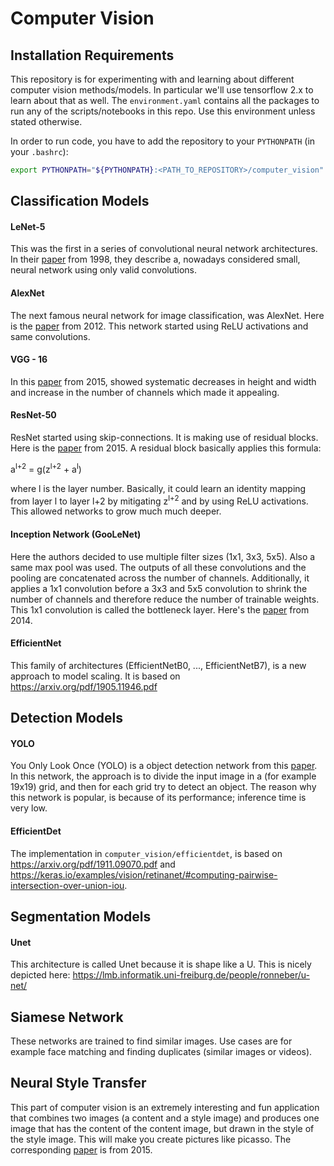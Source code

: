# Computer Vision

## Installation Requirements

This repository is for experimenting with and learning about different 
computer vision methods/models. In particular we'll use tensorflow 2.x
to learn about that as well. The `environment.yaml` contains all the 
packages to run any of the scripts/notebooks in this repo. Use this 
environment unless stated otherwise.

In order to run code, you have to add the repository to your `PYTHONPATH` 
(in your `.bashrc`):
```bash
export PYTHONPATH="${PYTHONPATH}:<PATH_TO_REPOSITORY>/computer_vision"
```


## Classification Models

#### LeNet-5
This was the first in a series of convolutional neural network architectures.
In their <a href="http://vision.stanford.edu/cs598_spring07/papers/Lecun98.pdf">paper</a> 
from 1998, they describe a, nowadays considered small, neural network using 
only valid convolutions.

#### AlexNet
The next famous neural network for image classification, was AlexNet. Here
is the <a href="https://papers.nips.cc/paper/4824-imagenet-classification-with-deep-convolutional-neural-networks.pdf">paper</a>
from 2012. This network started using ReLU activations and same convolutions.

#### VGG - 16
In this <a href="https://arxiv.org/pdf/1409.1556.pdf">paper</a> from 2015,
showed systematic decreases in height and width and increase in the number
of channels which made it appealing.

#### ResNet-50
ResNet started using skip-connections. It is making use of residual blocks.
Here is the <a href="https://www.cv-foundation.org/openaccess/content_cvpr_2016/papers/He_Deep_Residual_Learning_CVPR_2016_paper.pdf">paper</a>
from 2015. A residual block basically applies this formula:

a<sup>l+2</sup> = g(z<sup>l+2</sup> + a<sup>l</sup>)

where l is the layer number. Basically, it could learn an identity mapping
from layer l to layer l+2 by mitigating z<sup>l+2</sup> and by using ReLU
activations. This allowed networks to grow much much deeper.

#### Inception Network (GooLeNet)
Here the authors decided to use multiple filter sizes (1x1, 3x3, 5x5). Also
a same max pool was used. The outputs of all these convolutions and the pooling
are concatenated across the number of channels. Additionally, it applies
a 1x1 convolution before a 3x3 and 5x5 convolution to shrink the number of
channels and therefore reduce the number of trainable weights. This 1x1 
convolution is called the bottleneck layer. Here's the 
<a href="https://static.googleusercontent.com/media/research.google.com/nl//pubs/archive/43022.pdf">paper</a>
from 2014.

#### EfficientNet
This family of architectures (EfficientNetB0, ..., EfficientNetB7), is a new approach
to model scaling. It is based on https://arxiv.org/pdf/1905.11946.pdf


## Detection Models

#### YOLO
You Only Look Once (YOLO) is a object detection network from this
<a href="https://arxiv.org/pdf/1506.02640.pdf">paper</a>. In this
network, the approach is to divide the input image in a (for example 
19x19) grid, and then for each grid try to detect an object. The reason 
why this network is popular, is because of its performance; inference
time is very low.

#### EfficientDet
The implementation in `computer_vision/efficientdet`, is based on 
https://arxiv.org/pdf/1911.09070.pdf and https://keras.io/examples/vision/retinanet/#computing-pairwise-intersection-over-union-iou.


## Segmentation Models

#### Unet
This architecture is called Unet because it is shape like a U. This is
nicely depicted here: https://lmb.informatik.uni-freiburg.de/people/ronneber/u-net/


## Siamese Network
These networks are trained to find similar images. Use cases are for example face 
matching and finding duplicates (similar images or videos).


## Neural Style Transfer
This part of computer vision is an extremely interesting and fun
application that combines two images (a content and a style image)
and produces one image that has the content of the content image,
but drawn in the style of the style image. This will make you 
create pictures like picasso. The corresponding <a href="https://arxiv.org/pdf/1508.06576.pdf">paper</a> 
is from 2015.
